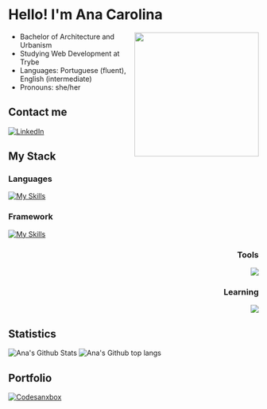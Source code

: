 # Hello! I'm Ana Carolina
<img align="right" width="250px" src="https://user-images.githubusercontent.com/84690257/188514618-d1d03529-1a30-4e51-8d22-a1359117732f.png">

- Bachelor of Architecture and Urbanism
- Studying Web Development at Trybe
- Languages: Portuguese (fluent), English (intermediate)
- Pronouns: she/her

## Contact me
[![LinkedIn](https://img.shields.io/badge/LinkedIn-0077B5?style=for-the-badge&logo=linkedin&logoColor=white)](https://www.linkedin.com/in/ana-c-b-magalhaes/)

## My Stack
  ### Languages
[![My Skills](https://skills.thijs.gg/icons?i=html,css,js&theme=dark)](https://skills.thijs.gg)

  ### Framework
[![My Skills](https://skills.thijs.gg/icons?i=jest,react,redux&theme=dark)](https://skills.thijs.gg)

<div align="right">
  <h3>Tools</h3>
  <img src="https://skills.thijs.gg/icons?i=git,github&theme=dark">
  
  <h3>Learning</h3>
  <img src="https://skills.thijs.gg/icons?i=docker,mysql&theme=dark">
</div>

## Statistics
![Ana's Github Stats](https://github-readme-stats.vercel.app/api?username=aninhabort&show_icons=true&theme=dracula&include_all_commits=true&count_private=true)
![Ana's Github top langs](https://github-readme-stats.vercel.app/api/top-langs/?username=aninhabort&theme=dracula)

## Portfolio
[![Codesanxbox](https://img.shields.io/badge/Codesandbox-000000?style=for-the-badge&logo=CodeSandbox&logoColor=white)](https://codesandbox.io/u/aninhabort)
